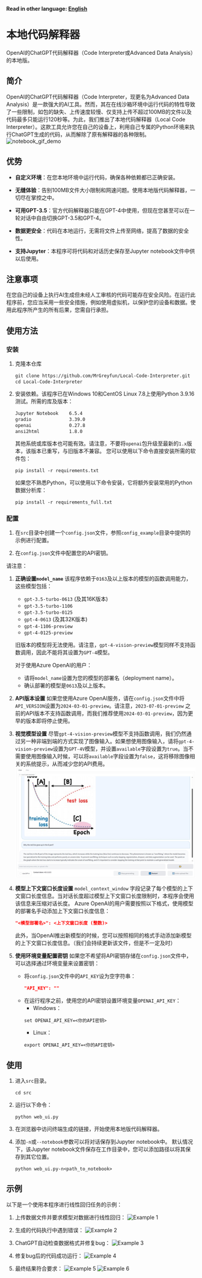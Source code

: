 **Read in other language: [English](README.md)**

# 本地代码解释器
OpenAI的ChatGPT代码解释器（Code Interpreter或Advanced Data Analysis）的本地版。

## 简介

OpenAI的ChatGPT代码解释器（Code Interpreter，现更名为Advanced Data Analysis）是一款强大的AI工具。然而，其在在线沙箱环境中运行代码的特性导致了一些限制，如包的缺失、上传速度较慢、仅支持上传不超过100MB的文件以及代码最多只能运行120秒等。为此，我们推出了本地代码解释器（Local Code Interpreter）。这款工具允许您在自己的设备上，利用自己专属的Python环境来执行ChatGPT生成的代码，从而解除了原有解释器的各种限制。
![notebook_gif_demo](example_img/save_to_notebook_demo.gif)

## 优势

- **自定义环境**：在您本地环境中运行代码，确保各种依赖都已正确安装。

- **无缝体验**：告别100MB文件大小限制和网速问题。使用本地版代码解释器，一切尽在掌控之中。

- **可用GPT-3.5**：官方代码解释器只能在GPT-4中使用，但现在您甚至可以在一轮对话中自由切换GPT-3.5和GPT-4。

- **数据更安全**：代码在本地运行，无需将文件上传至网络，提高了数据的安全性。

- **支持Jupyter**：本程序可将代码和对话历史保存至Jupyter notebook文件中供以后使用。

## 注意事项
在您自己的设备上执行AI生成但未经人工审核的代码可能存在安全风险。在运行此程序前，您应当采用一些安全措施，例如使用虚拟机，以保护您的设备和数据。使用此程序所产生的所有后果，您需自行承担。

## 使用方法

### 安装

1. 克隆本仓库
   ```shell
   git clone https://github.com/MrGreyfun/Local-Code-Interpreter.git
   cd Local-Code-Interpreter
   ```

2. 安装依赖。该程序已在Windows 10和CentOS Linux 7.8上使用Python 3.9.16测试。所需的库及版本：
   ```text 
   Jupyter Notebook    6.5.4
   gradio              3.39.0
   openai              0.27.8
   ansi2html           1.8.0 
   ```
   其他系统或库版本也可能有效。请注意，不要将`openai`包升级至最新的`1.x`版本，该版本已重写，与旧版本不兼容。
   您可以使用以下命令直接安装所需的软件包：
   ```shell
   pip install -r requirements.txt
   ```
   如果您不熟悉Python，可以使用以下命令安装，它将额外安装常用的Python数据分析库：
   ```shell
   pip install -r requirements_full.txt
   ```
### 配置

1. 在`src`目录中创建一个`config.json`文件，参照`config_example`目录中提供的示例进行配置。

2. 在`config.json`文件中配置您的API密钥。

请注意：
1. **正确设置`model_name`**
    该程序依赖于`0163`及以上版本的模型的函数调用能力，这些模型包括：
    - `gpt-3.5-turbo-0613` (及其16K版本)
    - `gpt-3.5-turbo-1106`
    - `gpt-3.5-turbo-0125`
    - `gpt-4-0613` (及其32K版本)
    - `gpt-4-1106-preview` 
    - `gpt-4-0125-preview`

   旧版本的模型将无法使用。请注意，`gpt-4-vision-preview`模型同样不支持函数调用，因此不能将其设置为`GPT-4`模型。

   对于使用Azure OpenAI的用户：
   - 请将`model_name`设置为您的模型的部署名（deployment name）。
   - 确认部署的模型是`0613`及以上版本。

2. **API版本设置**
    如果您使用Azure OpenAI服务，请在`config.json`文件中将`API_VERSION`设置为`2024-03-01-preview`。请注意，`2023-07-01-preview` 之前的API版本不支持函数调用，而我们推荐使用`2024-03-01-preview`，因为更早的版本即将停止使用。

3. **视觉模型设置**
   尽管`gpt-4-vision-preview`模型不支持函数调用，我们仍然通过另一种非端到端的方式实现了图像输入。如果想使用图像输入，请将`gpt-4-vision-preview`设置为`GPT-4V`模型，并设置`available`字段设置为`true`。当不需要使用图像输入时候，可以将`available`字段设置为`false`，这将移除图像相关的系统提示，从而减少您的API费用。
   ![vision_demo](example_img/vision_example.jpg)
4. **模型上下文窗口长度设置**
    `model_context_window` 字段记录了每个模型的上下文窗口长度信息。当对话长度超过模型上下文窗口长度限制时，本程序会使用该信息来压缩对话长度。
    Azure OpenAI的用户需要按照以下格式，使用模型的部署名手动添加上下文窗口长度信息：
    ```json
    "<模型部署名>": <上下文窗口长度 (整数)>
    ```
    此外，当OpenAI推出新模型的时候，您可以按照相同的格式手动添加新模型的上下文窗口长度信息。（我们会持续更新该文件，但是不一定及时）

5. **使用环境变量配置密钥**
    如果您不希望将API密钥存储在`config.json`文件中，可以选择通过环境变量来设置密钥：
    - 将`config.json`文件中的`API_KEY`设为空字符串：
        ```json
        "API_KEY": ""
        ```
    - 在运行程序之前，使用您的API密钥设置环境变量`OPENAI_API_KEY`：
        - Windows：
        ```shell
        set OPENAI_API_KEY=<你的API密钥>
        ```
        - Linux：
        ```shell
        export OPENAI_API_KEY=<你的API密钥>
        ```

## 使用

1. 进入`src`目录。
   ```shell
   cd src
   ```

2. 运行以下命令：
   ```shell
   python web_ui.py
   ```

3. 在浏览器中访问终端生成的链接，开始使用本地版代码解释器。

4. 添加`-n`或`--notebook`参数可以将对话保存到Jupyter notebook中。 
   默认情况下，该Jupyter notebook文件保存在工作目录中，您可以添加路径以将其保存到其它位置。
   ```shell
   python web_ui.py-n<path_to_notebook>
   ```

## 示例

以下是一个使用本程序进行线性回归任务的示例：

1. 上传数据文件并要求模型对数据进行线性回归：
   ![Example 1](example_img/1.jpg)

2. 生成的代码执行中遇到错误：
   ![Example 2](example_img/2.jpg)

3. ChatGPT自动检查数据格式并修复bug：
   ![Example 3](example_img/3.jpg)

4. 修复bug后的代码成功运行：
   ![Example 4](example_img/4.jpg)

5. 最终结果符合要求：
   ![Example 5](example_img/5.jpg)
   ![Example 6](example_img/6.jpg)
